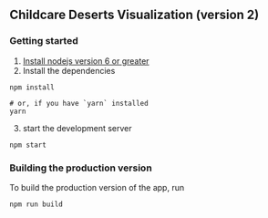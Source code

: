 ## Childcare Deserts Visualization (version 2)

### Getting started

1) [Install nodejs version 6 or greater](https://nodejs.org/en/)
2) Install the dependencies

```shell
npm install

# or, if you have `yarn` installed
yarn
```

3) start the development server

```shell
npm start
```

### Building the production version

To build the production version of the app, run

```shell
npm run build
```